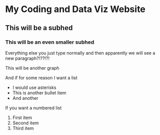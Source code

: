 # My Coding and Data Viz Website
## This will be a subhed
### This will be an even smaller subhed

Everything else you just type normally and then apparently we will see a new paragraph?!??!?!

This will be another graph

And if for some reason I want a list 

* I would use asterisks
* This is another bullet item
* And another

If you want a numbered list

1. First item
2. Second item
3. Third item


